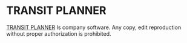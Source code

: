 # TRANSIT PLANNER

[TRANSIT PLANNER](http://kohanaframework.org/) Is company software.
Any copy, edit reproduction without proper authorization is prohibited.
